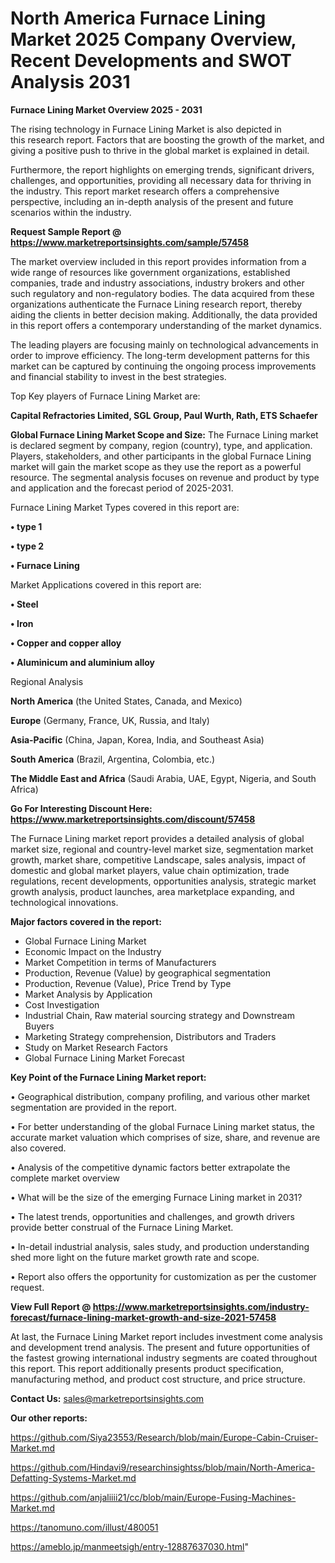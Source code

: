 # North America Furnace Lining Market 2025 Company Overview, Recent Developments and SWOT Analysis 2031

<Strong> Furnace Lining Market Overview 2025 - 2031</strong>

The rising technology in Furnace Lining Market is also depicted in this research report. Factors that are boosting the growth of the market, and giving a positive push to thrive in the global market is explained in detail.

Furthermore, the report highlights on emerging trends, significant drivers, challenges, and opportunities, providing all necessary data for thriving in the industry. This report market research offers a comprehensive perspective, including an in-depth analysis of the present and future scenarios within the industry.

<strong>Request Sample Report @ <a href=https://www.marketreportsinsights.com/sample/57458>https://www.marketreportsinsights.com/sample/57458</a></strong>

The market overview included in this report provides information from a wide range of resources like government organizations, established companies, trade and industry associations, industry brokers and other such regulatory and non-regulatory bodies. The data acquired from these organizations authenticate the Furnace Lining research report, thereby aiding the clients in better decision making. Additionally, the data provided in this report offers a contemporary understanding of the market dynamics.

The leading players are focusing mainly on technological advancements in order to improve efficiency. The long-term development patterns for this market can be captured by continuing the ongoing process improvements and financial stability to invest in the best strategies.

Top Key players of Furnace Lining Market are:

<strong>Capital Refractories Limited, SGL Group, Paul Wurth, Rath, ETS Schaefer</strong>

<strong><b>Global Furnace Lining Market Scope and Size:</b></strong>
The Furnace Lining market is declared segment by company, region (country), type, and application. Players, stakeholders, and other participants in the global Furnace Lining market will gain the market scope as they use the report as a powerful resource. The segmental analysis focuses on revenue and product by type and application and the forecast period of 2025-2031.

Furnace Lining Market Types covered in this report are:

<strong>• type 1

• type 2

• Furnace Lining</strong>

Market Applications covered in this report are:

<strong>• Steel

• Iron

• Copper and copper alloy

• Aluminicum and aluminium alloy</strong> 

Regional Analysis

<strong>North America</strong> (the United States, Canada, and Mexico)

<strong>Europe</strong> (Germany, France, UK, Russia, and Italy)

<strong>Asia-Pacific</strong> (China, Japan, Korea, India, and Southeast Asia)

<strong>South America</strong> (Brazil, Argentina, Colombia, etc.)

<strong>The Middle East and Africa</strong> (Saudi Arabia, UAE, Egypt, Nigeria, and South Africa)

<strong>Go For Interesting Discount Here: <a href=https://www.marketreportsinsights.com/discount/57458>https://www.marketreportsinsights.com/discount/57458</a></strong>

The Furnace Lining market report provides a detailed analysis of global market size, regional and country-level market size, segmentation market growth, market share, competitive Landscape, sales analysis, impact of domestic and global market players, value chain optimization, trade regulations, recent developments, opportunities analysis, strategic market growth analysis, product launches, area marketplace expanding, and technological innovations.

<strong><b>Major factors covered in the report:</b></strong>
<ul>
  <li>Global Furnace Lining Market </li>
  <li>Economic Impact on the Industry</li>
  <li>Market Competition in terms of Manufacturers</li>
  <li>Production, Revenue (Value) by geographical segmentation</li>
  <li>Production, Revenue (Value), Price Trend by Type</li>
  <li>Market Analysis by Application</li>
  <li>Cost Investigation</li>
  <li>Industrial Chain, Raw material sourcing strategy and Downstream Buyers</li>
  <li>Marketing Strategy comprehension, Distributors and Traders</li>
  <li>Study on Market Research Factors</li>
  <li>Global Furnace Lining Market Forecast</li>
</ul>

<strong><b>Key Point of the Furnace Lining Market report:</b></strong>

• Geographical distribution, company profiling, and various other market segmentation are provided in the report.

• For better understanding of the global Furnace Lining market status, the accurate market valuation which comprises of size, share, and revenue are also covered.

• Analysis of the competitive dynamic factors better extrapolate the complete market overview

• What will be the size of the emerging Furnace Lining market in 2031?

• The latest trends, opportunities and challenges, and growth drivers provide better construal of the Furnace Lining Market.

• In-detail industrial analysis, sales study, and production understanding shed more light on the future market growth rate and scope.

• Report also offers the opportunity for customization as per the customer request.

<strong><b>View Full Report @ <a href=https://www.marketreportsinsights.com/industry-forecast/furnace-lining-market-growth-and-size-2021-57458>https://www.marketreportsinsights.com/industry-forecast/furnace-lining-market-growth-and-size-2021-57458</a></b></strong>


At last, the Furnace Lining Market report includes investment come analysis and development trend analysis. The present and future opportunities of the fastest growing international industry segments are coated throughout this report. This report additionally presents product specification, manufacturing method, and product cost structure, and price structure.

<strong>Contact Us:</strong>
sales@marketreportsinsights.com

<strong>Our other reports:</strong>

<a href=https://github.com/Siya23553/Research/blob/main/Europe-Cabin-Cruiser-Market.md>https://github.com/Siya23553/Research/blob/main/Europe-Cabin-Cruiser-Market.md</a>

<a href=https://github.com/Hindavi9/researchinsightss/blob/main/North-America-Defatting-Systems-Market.md>https://github.com/Hindavi9/researchinsightss/blob/main/North-America-Defatting-Systems-Market.md</a>

<a href=https://github.com/anjaliiii21/cc/blob/main/Europe-Fusing-Machines-Market.md>https://github.com/anjaliiii21/cc/blob/main/Europe-Fusing-Machines-Market.md</a>

<a href=https://tanomuno.com/illust/480051>https://tanomuno.com/illust/480051</a>

<a href=https://ameblo.jp/manmeetsigh/entry-12887637030.html>https://ameblo.jp/manmeetsigh/entry-12887637030.html</a>"
